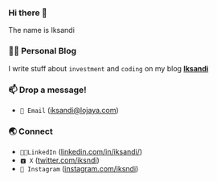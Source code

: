 ### Hi there 👋
The name is Iksandi

### ✍🏻 Personal Blog
I write stuff about `investment` and `coding` on my blog **[Iksandi](https://iksandi.com)** 

### 📫 Drop a message!
- `📧 Email` (iksandi@lojaya.com)

### 🌏 Connect
- `👨‍💼LinkedIn` ([linkedin.com/in/iksandi/](https://www.linkedin.com/in/iksandi/))
- `🆇 X` ([twitter.com/iksndi](https://twitter.com/iksndi))
- `📸 Instagram` ([instagram.com/iksndi](https://instagram.com/iksndi))

<!--
**lojaya/lojaya** is a ✨ _special_ ✨ repository because its `README.md` (this file) appears on your GitHub profile.

Here are some ideas to get you started:

- 🔭 I’m currently working on ...
- 🌱 I’m currently learning ...
- 👯 I’m looking to collaborate on ...
- 🤔 I’m looking for help with ...
- 💬 Ask me about ...
- 📫 How to reach me: ...
- 😄 Pronouns: ...
- ⚡ Fun fact: ...
-->
